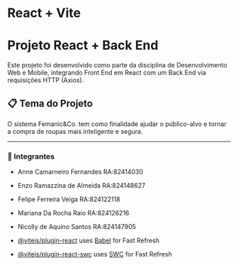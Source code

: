 # React + Vite

# Projeto React + Back End

Este projeto foi desenvolvido como parte da disciplina de Desenvolvimento Web e Mobile, integrando Front End em React com um Back End via requisições HTTP (Axios).

## 📋 Tema do Projeto

O sistema Femanic&Co. tem como finalidade ajudar o público-alvo e tornar a compra de roupas mais inteligente e segura.

---

### 👥 Integrantes

- Anne Camarneiro Fernandes RA:82414030

- Enzo Ramazzina de Almeida RA:824148627

- Felipe Ferreira Veiga RA:824122118

- Mariana Da Rocha Raio RA:824126216

- Nicolly de Aquino Santos RA:824147905




- [@vitejs/plugin-react](https://github.com/vitejs/vite-plugin-react/blob/main/packages/plugin-react) uses [Babel](https://babeljs.io/) for Fast Refresh
- [@vitejs/plugin-react-swc](https://github.com/vitejs/vite-plugin-react/blob/main/packages/plugin-react-swc) uses [SWC](https://swc.rs/) for Fast Refresh
